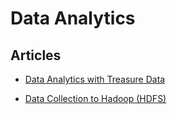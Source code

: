 # Data Analytics


## Articles

-   [Data Analytics with Treasure Data](../articles/http-to-td.md)


-   [Data Collection to Hadoop (HDFS)](../articles/http-to-hdfs.md)
